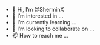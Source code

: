 - 👋 Hi, I’m @SherminX
- 👀 I’m interested in ...
- 🌱 I’m currently learning ...
- 💞️ I’m looking to collaborate on ...
- 📫 How to reach me ...

<!---
SherminX/SherminX is a ✨ special ✨ repository because its `README.md` (this file) appears on your GitHub profile.
You can click the Preview link to take a look at your changes.
--->
